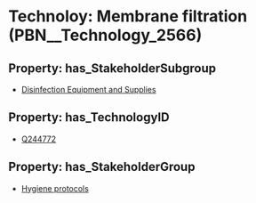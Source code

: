# Technoloy: __Membrane filtration__ (PBN__Technology_2566)

## Property: has_StakeholderSubgroup

* [Disinfection Equipment and Supplies](PBN__TechSubgroup_87)

## Property: has_TechnologyID

* [Q244772](Q244772)

## Property: has_StakeholderGroup

* [Hygiene protocols](PBN__TechGroup_9)

